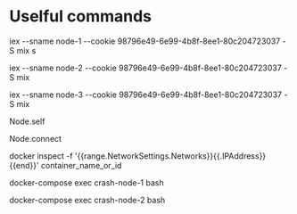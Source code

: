 # Uselful commands


iex --sname node-1 --cookie 98796e49-6e99-4b8f-8ee1-80c204723037 -S mix s

iex --sname node-2 --cookie 98796e49-6e99-4b8f-8ee1-80c204723037 -S mix

iex --sname node-3 --cookie 98796e49-6e99-4b8f-8ee1-80c204723037 -S mix


Node.self

Node.connect


docker inspect -f '{{range.NetworkSettings.Networks}}{{.IPAddress}}{{end}}' container_name_or_id


docker-compose exec crash-node-1 bash

docker-compose exec crash-node-2 bash
